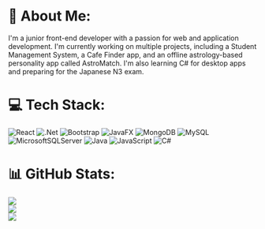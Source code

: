 # 💫 About Me:
I'm a junior front-end developer with a passion for web and application development. I'm currently working on multiple projects, including a Student Management System, a Cafe Finder app, and an offline astrology-based personality app called AstroMatch. I'm also learning C# for desktop apps and preparing for the Japanese N3 exam.


# 💻 Tech Stack:
![React](https://img.shields.io/badge/react-%2320232a.svg?style=for-the-badge&logo=react&logoColor=%2361DAFB)
![.Net](https://img.shields.io/badge/.NET-5C2D91?style=for-the-badge&logo=.net&logoColor=white) 
![Bootstrap](https://img.shields.io/badge/bootstrap-%238511FA.svg?style=for-the-badge&logo=bootstrap&logoColor=white) 
![JavaFX](https://img.shields.io/badge/javafx-%23FF0000.svg?style=for-the-badge&logo=javafx&logoColor=white) 
![MongoDB](https://img.shields.io/badge/MongoDB-%234ea94b.svg?style=for-the-badge&logo=mongodb&logoColor=white) 
![MySQL](https://img.shields.io/badge/mysql-4479A1.svg?style=for-the-badge&logo=mysql&logoColor=white) 
![MicrosoftSQLServer](https://img.shields.io/badge/Microsoft%20SQL%20Server-CC2927?style=for-the-badge&logo=microsoft%20sql%20server&logoColor=white) ![Java](https://img.shields.io/badge/java-%23ED8B00.svg?style=for-the-badge&logo=openjdk&logoColor=white) 
![JavaScript](https://img.shields.io/badge/javascript-%23323330.svg?style=for-the-badge&logo=javascript&logoColor=%23F7DF1E) 
![C#](https://img.shields.io/badge/c%23-%23239120.svg?style=for-the-badge&logo=csharp&logoColor=white)
# 📊 GitHub Stats:
![](https://github-readme-stats.vercel.app/api?username=DaneroArama&theme=dark&hide_border=false&include_all_commits=false&count_private=false)<br/>
![](https://nirzak-streak-stats.vercel.app/?user=DaneroArama&theme=dark&hide_border=false)<br/>
![](https://github-readme-stats.vercel.app/api/top-langs/?username=DaneroArama&theme=dark&hide_border=false&include_all_commits=false&count_private=false&layout=compact)
